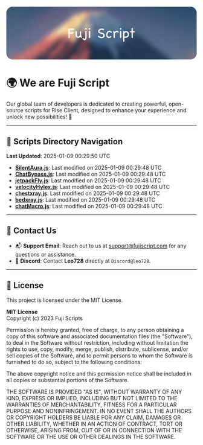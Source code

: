 ![Banner](.github/b.webp)

# 🌍 **We are Fuji Script**

Our global team of developers is dedicated to creating powerful, open-source scripts for Rise Client, designed to enhance your experience and unlock new possibilities! 🌟

---
<!-- SCRIPTS_NAVIGATION_START -->
## 📂 **Scripts Directory Navigation**

**Last Updated**: 2025-01-09 00:29:50 UTC

- **[SilentAura.js](scripts/SilentAura.js)**: Last modified on 2025-01-09 00:29:48 UTC
- **[ChatBypass.js](scripts/ChatBypass.js)**: Last modified on 2025-01-09 00:29:48 UTC
- **[jetpackFly.js](scripts/jetpackFly.js)**: Last modified on 2025-01-09 00:29:48 UTC
- **[velocityHylex.js](scripts/velocityHylex.js)**: Last modified on 2025-01-09 00:29:48 UTC
- **[chestxray.js](scripts/chestxray.js)**: Last modified on 2025-01-09 00:29:48 UTC
- **[bedxray.js](scripts/bedxray.js)**: Last modified on 2025-01-09 00:29:48 UTC
- **[chatMacro.js](scripts/chatMacro.js)**: Last modified on 2025-01-09 00:29:48 UTC

<!-- SCRIPTS_NAVIGATION_END -->

---

## 💬 **Contact Us**  
- 📬 **Support Email**: Reach out to us at [support@fujiscript.com](mailto:support@fujiscript.com) for any questions or assistance.  
- 💬 **Discord**: Contact **Leo728** directly at `Discord@leo728`.

---

## 📜 **License**

This project is licensed under the MIT License.  

**MIT License**  
Copyright (c) 2023 Fuji Scripts  

Permission is hereby granted, free of charge, to any person obtaining a copy of this software and associated documentation files (the "Software"), to deal in the Software without restriction, including without limitation the rights to use, copy, modify, merge, publish, distribute, sublicense, and/or sell copies of the Software, and to permit persons to whom the Software is furnished to do so, subject to the following conditions:  

The above copyright notice and this permission notice shall be included in all copies or substantial portions of the Software.  

THE SOFTWARE IS PROVIDED "AS IS", WITHOUT WARRANTY OF ANY KIND, EXPRESS OR IMPLIED, INCLUDING BUT NOT LIMITED TO THE WARRANTIES OF MERCHANTABILITY, FITNESS FOR A PARTICULAR PURPOSE AND NONINFRINGEMENT. IN NO EVENT SHALL THE AUTHORS OR COPYRIGHT HOLDERS BE LIABLE FOR ANY CLAIM, DAMAGES OR OTHER LIABILITY, WHETHER IN AN ACTION OF CONTRACT, TORT OR OTHERWISE, ARISING FROM, OUT OF OR IN CONNECTION WITH THE SOFTWARE OR THE USE OR OTHER DEALINGS IN THE SOFTWARE.  
